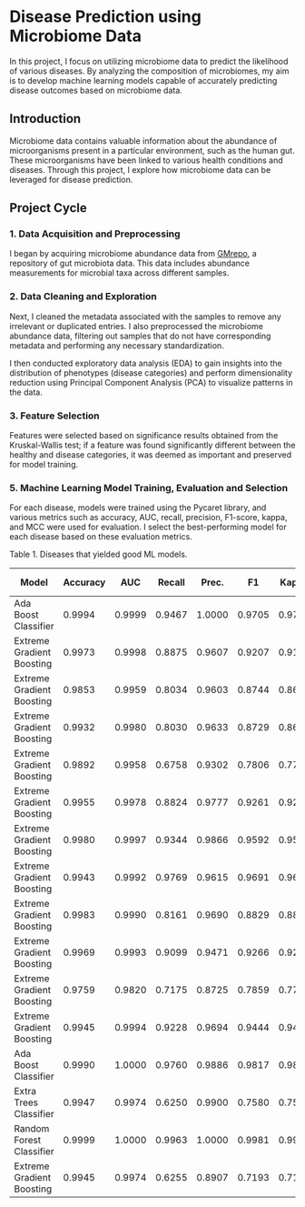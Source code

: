 # Disease Prediction using Microbiome Data

In this project, I focus on utilizing microbiome data to predict the likelihood of various diseases. By analyzing the composition of microbiomes, my aim is to develop machine learning models capable of accurately predicting disease outcomes based on microbiome data.

## Introduction

Microbiome data contains valuable information about the abundance of microorganisms present in a particular environment, such as the human gut. These microorganisms have been linked to various health conditions and diseases. Through this project, I explore how microbiome data can be leveraged for disease prediction.

## Project Cycle

### 1. Data Acquisition and Preprocessing

I began by acquiring microbiome abundance data from [GMrepo](https://evolgeniusteam.github.io/gmrepodocumentation/usage/downloaddatafromgmrepo/), a repository of gut microbiota data. This data includes abundance measurements for microbial taxa across different samples.

### 2. Data Cleaning and Exploration

Next, I cleaned the metadata associated with the samples to remove any irrelevant or duplicated entries. I also preprocessed the microbiome abundance data, filtering out samples that do not have corresponding metadata and performing any necessary standardization.

I then conducted exploratory data analysis (EDA) to gain insights into the distribution of phenotypes (disease categories) and perform dimensionality reduction using Principal Component Analysis (PCA) to visualize patterns in the data.

### 3. Feature Selection

Features were selected based on significance results obtained from the Kruskal-Wallis test; if a feature was found significantly different between the healthy and disease categories, it was deemed as important and preserved for model training.

### 5. Machine Learning Model Training, Evaluation and Selection

For each disease, models were trained using the Pycaret library, and various metrics such as accuracy, AUC, recall, precision, F1-score, kappa, and MCC were used for evaluation. I select the best-performing model for each disease based on these evaluation metrics.

Table 1. Diseases that yielded good ML models.

| Model                      | Accuracy | AUC    | Recall | Prec. | F1    | Kappa | MCC   | TT (Sec) | Disease                                  |
|----------------------------|----------|--------|--------|-------|-------|-------|-------|----------|------------------------------------------|
| Ada Boost Classifier       | 0.9994   | 0.9999 | 0.9467 | 1.0000| 0.9705| 0.9702| 0.9717| 0.792    | Anorexia                                 |
| Extreme Gradient Boosting | 0.9973   | 0.9998 | 0.8875 | 0.9607| 0.9207| 0.9193| 0.9211| 2.730    | CDI                                      |
| Extreme Gradient Boosting | 0.9853   | 0.9959 | 0.8034 | 0.9603| 0.8744| 0.8666| 0.8708| 6.404    | CRC                                      |
| Extreme Gradient Boosting | 0.9932   | 0.9980 | 0.8030 | 0.9633| 0.8729| 0.8695| 0.8748| 3.987    | Clostridium difficile colitis            |
| Extreme Gradient Boosting | 0.9892   | 0.9958 | 0.6758 | 0.9302| 0.7806| 0.7753| 0.7868| 3.912    | Colonic Diseases                         |
| Extreme Gradient Boosting | 0.9955   | 0.9978 | 0.8824 | 0.9777| 0.9261| 0.9238| 0.9259| 4.001    | Colorectal Neoplasms                    |
| Extreme Gradient Boosting | 0.9980   | 0.9997 | 0.9344 | 0.9866| 0.9592| 0.9581| 0.9588| 2.598    | Hematologic Neoplasms                   |
| Extreme Gradient Boosting | 0.9943   | 0.9992 | 0.9769 | 0.9615| 0.9691| 0.9659| 0.9660| 1.093    | Infant, Premature                        |
| Extreme Gradient Boosting | 0.9983   | 0.9990 | 0.8161 | 0.9690| 0.8829| 0.8820| 0.8869| 1.498    | Inflamatory Bowel Disease                |
| Extreme Gradient Boosting | 0.9969   | 0.9993 | 0.9099 | 0.9471| 0.9266| 0.9250| 0.9260| 2.460    | Liver Cirrhosis                          |
| Extreme Gradient Boosting | 0.9759   | 0.9820 | 0.7175 | 0.8725| 0.7859| 0.7733| 0.7783| 5.347    | Obesity                                  |
| Extreme Gradient Boosting | 0.9945   | 0.9994 | 0.9228 | 0.9694| 0.9444| 0.9416| 0.9425| 5.036    | Pouchitis                                |
| Ada Boost Classifier       | 0.9990   | 1.0000 | 0.9760 | 0.9886| 0.9817| 0.9812| 0.9815| 0.696    | Precursor Cell Lymphoblastic Leukemia-Lymphoma |
| Extra Trees Classifier     | 0.9947   | 0.9974 | 0.6250 | 0.9900| 0.7580| 0.7555| 0.7800| 0.332    | Small adenoma                            |
| Random Forest Classifier   | 0.9999   | 1.0000 | 0.9963 | 1.0000| 0.9981| 0.9981| 0.9981| 0.255    | Stomach Neoplasms                       |
| Extreme Gradient Boosting | 0.9945   | 0.9974 | 0.6255 | 0.8907| 0.7193| 0.7168| 0.7354| 1.459    | Uveomeningoencephalitic Syndrome         |
